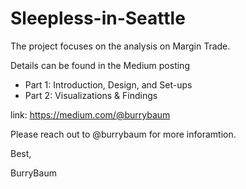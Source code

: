 # Sleepless-in-Seattle
The project focuses on the analysis on Margin Trade. 

Details can be found in the Medium posting 
- Part 1: Introduction, Design, and Set-ups
- Part 2: Visualizations & Findings

link: https://medium.com/@burrybaum

Please reach out to @burrybaum for more inforamtion. 

Best, 

BurryBaum 
